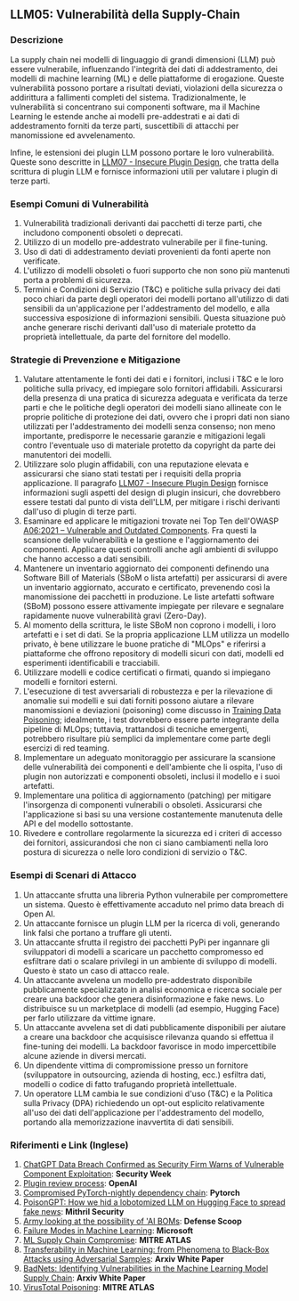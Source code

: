 ## LLM05: Vulnerabilità della Supply-Chain

### Descrizione

La supply chain nei modelli di linguaggio di grandi dimensioni (LLM) può essere vulnerabile, influenzando l'integrità dei dati di addestramento, dei modelli di machine learning (ML) e delle piattaforme di erogazione. Queste vulnerabilità possono portare a risultati deviati, violazioni della sicurezza o addirittura a fallimenti completi del sistema. Tradizionalmente, le vulnerabilità si concentrano sui componenti software, ma il Machine Learning le estende anche ai modelli pre-addestrati e ai dati di addestramento forniti da terze parti, suscettibili di attacchi per manomissione ed avvelenamento.

Infine, le estensioni dei plugin LLM possono portare le loro vulnerabilità. Queste sono descritte in [LLM07 - Insecure Plugin Design](InsecurePluginDesign.md), che tratta della scrittura di plugin LLM e fornisce informazioni utili per valutare i plugin di terze parti.

### Esempi Comuni di Vulnerabilità

1. Vulnerabilità tradizionali derivanti dai pacchetti di terze parti, che includono componenti obsoleti o deprecati.
2. Utilizzo di un modello pre-addestrato vulnerabile per il fine-tuning.
3. Uso di dati di addestramento deviati provenienti da fonti aperte non verificate.
4. L'utilizzo di modelli obsoleti o fuori supporto che non sono più mantenuti porta a problemi di sicurezza.
5. Termini e Condizioni di Servizio (T&C) e politiche sulla privacy dei dati poco chiari da parte degli operatori dei modelli portano all'utilizzo di dati sensibili da un'applicazione per l'addestramento del modello, e alla successiva esposizione di informazioni sensibili. Questa situazione può anche generare rischi derivanti dall'uso di materiale protetto da proprietà intellettuale, da parte del fornitore del modello.

### Strategie di Prevenzione e Mitigazione

1. Valutare attentamente le fonti dei dati e i fornitori, inclusi i T&C e le loro politiche sulla privacy, ed impiegare solo fornitori affidabili. Assicurarsi della presenza di una pratica di sicurezza adeguata e verificata da terze parti e che le politiche degli operatori dei modelli siano allineate con le proprie politiche di protezione dei dati, ovvero che i propri dati non siano utilizzati per l'addestramento dei modelli senza consenso; non meno importante, predisporre le necessarie garanzie e mitigazioni legali contro l'eventuale uso di materiale protetto da copyright da parte dei manutentori dei modelli.
2. Utilizzare solo plugin affidabili, con una reputazione elevata e assicurarsi che siano stati testati per i requisiti della propria applicazione. Il paragrafo [LLM07 - Insecure Plugin Design](InsecurePluginDesign.md) fornisce informazioni sugli aspetti del design di plugin insicuri, che dovrebbero essere testati dal punto di vista dell'LLM, per mitigare i rischi derivanti dall'uso di plugin di terze parti.
3. Esaminare ed applicare le mitigazioni trovate nei Top Ten dell'OWASP [A06:2021 – Vulnerable and Outdated Components](https://owasp.org/Top10/A06_2021-Vulnerable_and_Outdated_Components/). Fra questi la scansione delle vulnerabilità e la gestione e l'aggiornamento dei componenti. Applicare questi controlli anche agli ambienti di sviluppo che hanno accesso a dati sensibili.
4. Mantenere un inventario aggiornato dei componenti definendo una Software Bill of Materials (SBoM o lista artefatti) per assicurarsi di avere un inventario aggiornato, accurato e certificato, prevenendo così la manomissione dei pacchetti in produzione. Le  liste artefatti software (SBoM) possono essere attivamente impiegate per rilevare e segnalare rapidamente nuove vulnerabilità gravi (Zero-Day).
5. Al momento della scrittura, le liste SBoM non coprono i modelli, i loro artefatti e i set di dati. Se la propria applicazione LLM utilizza un modello privato, è bene utilizzare le buone pratiche di "MLOps" e riferirsi a piattaforme che offrono repository di modelli sicuri con dati, modelli ed esperimenti identificabili e tracciabili.
6. Utilizzare modelli e codice certificati o firmati, quando si impiegano modelli e fornitori esterni.
7. L'esecuzione di test avversariali di robustezza e per la rilevazione di anomalie sui modelli e sui dati forniti possono aiutare a rilevare manomissioni e deviazioni (poisoning) come discusso in  [Training Data Poisoning](https://github.com/OWASP/www-project-top-10-for-large-language-model-applications/blob/main/1_0_vulns/Training_Data_Poisoning.md); idealmente, i test dovrebbero essere parte integrante della pipeline di MLOps; tuttavia, trattandosi di tecniche emergenti, potrebbero risultare più semplici da implementare come parte degli esercizi di red teaming.
8. Implementare un adeguato monitoraggio per assicurare la scansione delle vulnerabilità dei componenti e dell'ambiente che li ospita, l'uso di plugin non autorizzati e componenti obsoleti, inclusi il modello e i suoi artefatti.
9. Implementare una politica di aggiornamento (patching) per mitigare l'insorgenza di componenti vulnerabili o obsoleti. Assicurarsi che l'applicazione si basi su una versione costantemente manutenuta delle API e del modello sottostante.
10. Rivedere e controllare regolarmente la sicurezza ed i criteri di accesso dei fornitori, assicurandosi che non ci siano cambiamenti nella loro postura di sicurezza o nelle loro condizioni di servizio o T&C.

### Esempi di Scenari di Attacco

1. Un attaccante sfrutta una libreria Python vulnerabile per compromettere un sistema. Questo è effettivamente accaduto nel primo data breach di Open AI.
2. Un attaccante fornisce un plugin LLM per la ricerca di voli, generando link falsi che portano a truffare gli utenti.
3. Un attaccante sfrutta il registro dei pacchetti PyPi per ingannare gli sviluppatori di modelli a scaricare un pacchetto compromesso ed esfiltrare dati o scalare privilegi in un ambiente di sviluppo di modelli. Questo è stato un caso di attacco reale.
4. Un attaccante avvelena un modello pre-addestrato disponibile pubblicamente specializzato in analisi economica e ricerca sociale per creare una backdoor che genera disinformazione e fake news. Lo distribuisce su un marketplace di modelli (ad esempio, Hugging Face) per farlo utilizzare da vittime ignare.
5. Un attaccante avvelena set di dati pubblicamente disponibili per aiutare a creare una backdoor che acquisisce rilevanza quando si effettua il fine-tuning dei modelli. La backdoor favorisce in modo impercettibile alcune aziende in diversi mercati.
6. Un dipendente vittima di compromissione presso un fornitore (sviluppatore in outsourcing, azienda di hosting, ecc.) esfiltra dati, modelli o codice di fatto trafugando proprietà intellettuale.
7. Un operatore LLM cambia le sue condizioni d'uso (T&C) e la Politica sulla Privacy (DPA) richiedendo un opt-out esplicito relativamente all'uso dei dati dell'applicazione per l'addestramento del modello, portando alla memorizzazione inavvertita di dati sensibili.

### Riferimenti e Link (Inglese)

1. [ChatGPT Data Breach Confirmed as Security Firm Warns of Vulnerable Component Exploitation](https://www.securityweek.com/chatgpt-data-breach-confirmed-as-security-firm-warns-of-vulnerable-component-exploitation/): **Security Week**
2. [Plugin review process](https://platform.openai.com/docs/plugins/review): **OpenAI**
3. [Compromised PyTorch-nightly dependency chain](https://pytorch.org/blog/compromised-nightly-dependency/): **Pytorch**
4. [PoisonGPT: How we hid a lobotomized LLM on Hugging Face to spread fake news](https://blog.mithrilsecurity.io/poisongpt-how-we-hid-a-lobotomized-llm-on-hugging-face-to-spread-fake-news/): **Mithril Security**
5. [Army looking at the possibility of 'AI BOMs](https://defensescoop.com/2023/05/25/army-looking-at-the-possibility-of-ai-boms-bill-of-materials/): **Defense Scoop**
6. [Failure Modes in Machine Learning](https://learn.microsoft.com/en-us/security/engineering/failure-modes-in-machine-learning): **Microsoft**
7. [ML Supply Chain Compromise](https://atlas.mitre.org/techniques/AML.T0010/): **MITRE ATLAS**
8. [Transferability in Machine Learning: from Phenomena to Black-Box Attacks using Adversarial Samples](https://arxiv.org/pdf/1605.07277.pdf): **Arxiv White Paper**
9. [BadNets: Identifying Vulnerabilities in the Machine Learning Model Supply Chain](https://arxiv.org/abs/1708.06733): **Arxiv White Paper**
10. [VirusTotal Poisoning](https://atlas.mitre.org/studies/AML.CS0002): **MITRE ATLAS**
